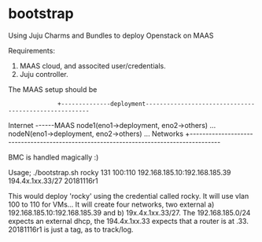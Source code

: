 # bootstrap
Using Juju Charms and Bundles to deploy Openstack on MAAS

Requirements:
1) MAAS cloud, and associted user/credentials. 
2) Juju controller. 

The MAAS setup should be 

                  +--------------deployment------------------------------------------------------
Internet ------MAAS             node1(eno1->deployment, eno2->others) ...  nodeN(eno1->deployment, eno2->others) ...
Networks          +---------------------------------------------------------------------------------------

BMC is handled magically :) 




Usage; 
./bootstrap.sh rocky 131 100:110 192.168.185.10:192.168.185.39 194.4x.1xx.33/27 20181116r1


This would deploy 'rocky' using the credential called rocky.
It will use vlan 100 to 110 for VMs...
It will create four networks, two external a) 192.168.185.10:192.168.185.39 and b) 19x.4x.1xx.33/27.
The 192.168.185.0/24 expects an external dhcp, the 194.4x.1xx.33 expects that a router is at .33. 
20181116r1 is just a tag, as to track/log. 

